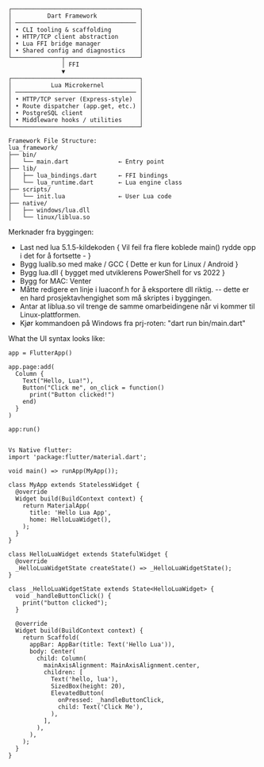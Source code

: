 ```
┌────────────────────────────────────┐
│          Dart Framework            │
│ ────────────────────────────────── │
│ • CLI tooling & scaffolding        │
│ • HTTP/TCP client abstraction      │
│ • Lua FFI bridge manager           │
│ • Shared config and diagnostics    │
└──────────────┬─────────────────────┘
               │ FFI
               ▼
┌────────────────────────────────────┐
│           Lua Microkernel          │
│ ────────────────────────────────── │
│ • HTTP/TCP server (Express-style)  │
│ • Route dispatcher (app.get, etc.) │
│ • PostgreSQL client                │
│ • Middleware hooks / utilities     │
└────────────────────────────────────┘

Framework File Structure:
lua_framework/
├── bin/
│   └── main.dart              ← Entry point
├── lib/
│   ├── lua_bindings.dart      ← FFI bindings
│   └── lua_runtime.dart       ← Lua engine class
├── scripts/
│   └── init.lua               ← User Lua code
├── native/
│   ├── windows/lua.dll
│   └── linux/liblua.so
```
Merknader fra byggingen:
- Last ned lua 5.1.5-kildekoden
{ Vil feil fra flere koblede main() rydde opp i det for å fortsette - }
- Bygg lualib.so med make / GCC { Dette er kun for Linux / Android }
- Bygg lua.dll { bygget med utviklerens PowerShell for vs 2022 }
- Bygg for MAC: Venter
- Måtte redigere en linje i luaconf.h for å eksportere dll riktig. -- dette er en hard prosjektavhengighet som må skriptes i byggingen.
- Antar at liblua.so vil trenge de samme omarbeidingene når vi kommer til Linux-plattformen.
- Kjør kommandoen på Windows fra prj-roten: "dart run bin/main.dart"



What the UI syntax looks like: 
```
app = FlutterApp()

app.page:add(
  Column {
    Text("Hello, Lua!"),
    Button("Click me", on_click = function()
      print("Button clicked!")
    end)
  }
)

app:run()


Vs Native flutter: 
import 'package:flutter/material.dart';

void main() => runApp(MyApp());

class MyApp extends StatelessWidget {
  @override
  Widget build(BuildContext context) {
    return MaterialApp(
      title: 'Hello Lua App',
      home: HelloLuaWidget(),
    );
  }
}

class HelloLuaWidget extends StatefulWidget {
  @override
  _HelloLuaWidgetState createState() => _HelloLuaWidgetState();
}

class _HelloLuaWidgetState extends State<HelloLuaWidget> {
  void _handleButtonClick() {
    print("button clicked");
  }

  @override
  Widget build(BuildContext context) {
    return Scaffold(
      appBar: AppBar(title: Text('Hello Lua')),
      body: Center(
        child: Column(
          mainAxisAlignment: MainAxisAlignment.center,
          children: [
            Text('hello, lua'),
            SizedBox(height: 20),
            ElevatedButton(
              onPressed: _handleButtonClick,
              child: Text('Click Me'),
            ),
          ],
        ),
      ),
    );
  }
}
```